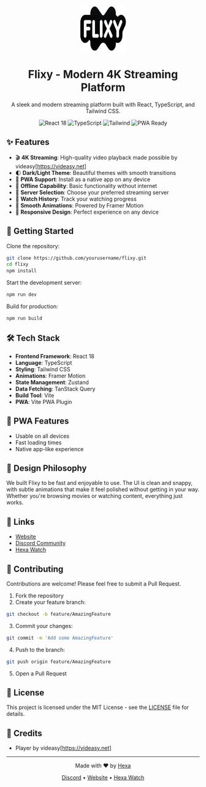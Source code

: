 <div align="center">
  <img src="/public/logo.png" alt="Flixy Logo" width="120" height="120" />
  <h1>Flixy - Modern 4K Streaming Platform</h1>
  <p>A sleek and modern streaming platform built with React, TypeScript, and Tailwind CSS.</p>

  <div>
    <img src="https://img.shields.io/badge/React-18-blue?style=flat-square&logo=react" alt="React 18" />
    <img src="https://img.shields.io/badge/TypeScript-5.3-blue?style=flat-square&logo=typescript" alt="TypeScript" />
    <img src="https://img.shields.io/badge/Tailwind-3.3-blue?style=flat-square&logo=tailwind-css" alt="Tailwind" />
    <img src="https://img.shields.io/badge/PWA-Ready-purple?style=flat-square&logo=pwa" alt="PWA Ready" />
  </div>
</div>

## ✨ Features

- 🎬 **4K Streaming**: High-quality video playback made possible by videasy[https://videasy.net]
- 🌓 **Dark/Light Theme**: Beautiful themes with smooth transitions
- 📱 **PWA Support**: Install as a native app on any device
- 💾 **Offline Capability**: Basic functionality without internet
- 🎯 **Server Selection**: Choose your preferred streaming server
- 🔖 **Watch History**: Track your watching progress
- 💫 **Smooth Animations**: Powered by Framer Motion
- 📱 **Responsive Design**: Perfect experience on any device

## 🚀 Getting Started

Clone the repository:

```bash
git clone https://github.com/yourusername/flixy.git
cd flixy
npm install
```

Start the development server:

```bash
npm run dev
```

Build for production:

```bash
npm run build
```

## 🛠️ Tech Stack

- **Frontend Framework**: React 18
- **Language**: TypeScript
- **Styling**: Tailwind CSS
- **Animations**: Framer Motion
- **State Management**: Zustand
- **Data Fetching**: TanStack Query
- **Build Tool**: Vite
- **PWA**: Vite PWA Plugin

## 📱 PWA Features

- Usable on all devices
- Fast loading times
- Native app-like experience


## 🎨 Design Philosophy

We built Flixy to be fast and enjoyable to use. The UI is clean and snappy, with subtle animations that make it feel polished without getting in your way. Whether you're browsing movies or watching content, everything just works.

## 🔗 Links

- [Website](https://4k.flixy.watch)
- [Discord Community](https://discord.gg/fF7TwrjR6T)
- [Hexa Watch](https://hexa.watch)

## 🤝 Contributing

Contributions are welcome! Please feel free to submit a Pull Request.

1. Fork the repository
2. Create your feature branch:

```bash
git checkout -b feature/AmazingFeature
```

3. Commit your changes:

```bash
git commit -m 'Add some AmazingFeature'
```

4. Push to the branch:

```bash
git push origin feature/AmazingFeature
```

5. Open a Pull Request

## 📝 License

This project is licensed under the MIT License - see the [LICENSE](LICENSE) file for details.

## 💖 Credits

- Player by videasy[https://videasy.net]

---

<div align="center">
  <p>Made with ❤️ by <a href="https://github.com/hexatv">Hexa</p>
  <p>
    <a href="https://discord.gg/fF7TwrjR6T">Discord</a> •
    <a href="https://4k.flixy.watch">Website</a> •
    <a href="https://hexa.watch">Hexa Watch</a>
  </p>
</div>